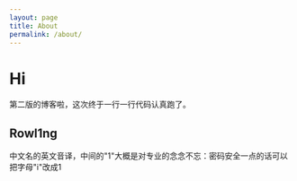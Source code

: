 ```yaml
---
layout: page
title: About
permalink: /about/
---
```


# Hi

第二版的博客啦，这次终于一行一行代码认真跑了。

## Rowl1ng

中文名的英文音译，中间的"1"大概是对专业的念念不忘：密码安全一点的话可以把字母"i"改成1

